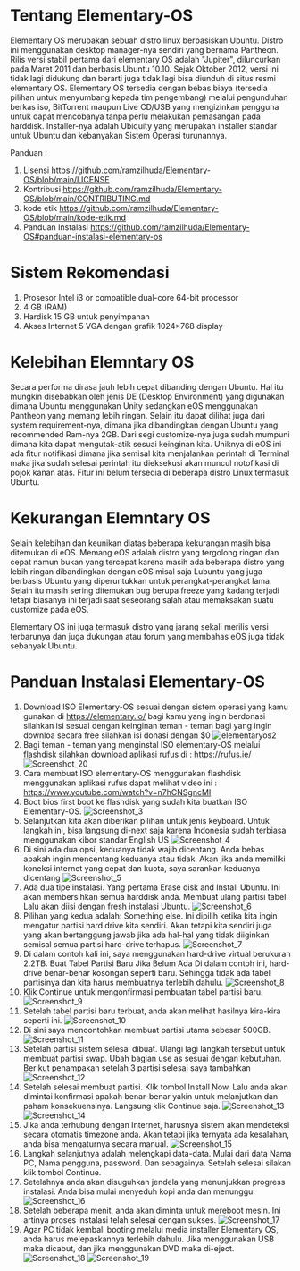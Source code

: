 # Tentang Elementary-OS

Elementary OS merupakan sebuah distro linux berbasiskan Ubuntu. Distro ini menggunakan desktop manager-nya sendiri yang bernama Pantheon. Rilis versi stabil pertama dari elementary OS adalah "Jupiter", diluncurkan pada Maret 2011 dan berbasis Ubuntu 10.10. Sejak Oktober 2012, versi ini tidak lagi didukung dan berarti juga tidak lagi bisa diunduh di situs resmi elementary OS. 
Elementary OS tersedia dengan bebas biaya (tersedia pilihan untuk menyumbang kepada tim pengembang) melalui pengunduhan berkas iso, BitTorrent maupun Live CD/USB yang mengizinkan pengguna untuk dapat mencobanya tanpa perlu melakukan pemasangan pada harddisk. Installer-nya adalah Ubiquity yang merupakan installer standar untuk Ubuntu dan kebanyakan Sistem Operasi turunannya.

Panduan : 
1. Lisensi
https://github.com/ramzilhuda/Elementary-OS/blob/main/LICENSE
2. Kontribusi
https://github.com/ramzilhuda/Elementary-OS/blob/main/CONTRIBUTING.md
3. kode etik
https://github.com/ramzilhuda/Elementary-OS/blob/main/kode-etik.md
4. Panduan Instalasi
https://github.com/ramzilhuda/Elementary-OS#panduan-instalasi-elementary-os

# Sistem Rekomendasi 
1. Prosesor Intel i3 or compatible dual-core 64-bit processor
2. 4 GB (RAM)
3. Hardisk 15 GB untuk penyimpanan
4. Akses Internet
5 VGA dengan grafik 1024×768 display

# Kelebihan Elemntary OS
Secara performa dirasa jauh lebih cepat dibanding dengan Ubuntu. Hal itu mungkin disebabkan oleh jenis DE (Desktop Environment) yang digunakan dimana Ubuntu menggunakan Unity sedangkan eOS menggunakan Pantheon yang memang lebih ringan. 
Selain itu dapat dilihat juga dari system requirement-nya, dimana jika dibandingkan dengan Ubuntu yang recommended Ram-nya 2GB. Dari segi customize-nya juga sudah mumpuni dimana kita dapat mengutak-atik sesuai keinginan kita.
Uniknya di eOS ini ada fitur notifikasi dimana jika semisal kita menjalankan perintah di Terminal maka jika sudah selesai perintah itu dieksekusi akan muncul notofikasi di pojok kanan atas. Fitur ini belum tersedia di beberapa distro Linux termasuk Ubuntu.

# Kekurangan Elemntary OS
Selain kelebihan dan keunikan diatas beberapa kekurangan masih bisa ditemukan di eOS. Memang eOS adalah distro yang tergolong ringan dan cepat namun bukan yang tercepat karena masih ada beberapa distro yang lebih ringan dibandingkan dengan eOS misal saja Lubuntu yang juga berbasis Ubuntu yang diperuntukkan untuk perangkat-perangkat lama. Selain itu masih sering ditemukan bug berupa freeze yang kadang terjadi tetapi biasanya ini terjadi saat seseorang salah atau memaksakan suatu customize pada eOS.

Elementary OS ini juga termasuk distro yang jarang sekali merilis versi terbarunya dan juga dukungan atau forum yang membahas eOS juga tidak sebanyak Ubuntu.

# Panduan Instalasi Elementary-OS
1. Download ISO Elementary-OS sesuai dengan sistem operasi yang kamu gunakan di https://elementary.io/ bagi kamu yang ingin berdonasi silahkan isi sesuai dengan keinginan teman - teman bagi yang ingin downloa secara free silahkan isi donasi dengan $0
![elementaryos2](https://user-images.githubusercontent.com/60292040/105368015-a66a3d80-5c33-11eb-968d-9ca2115f7af7.jpg)
2. Bagi teman - teman yang menginstal ISO elementary-OS melalui flashdisk silahkan download aplikasi rufus di : https://rufus.ie/
![Screenshot_20](https://user-images.githubusercontent.com/60292040/105372882-a882cb00-5c38-11eb-925f-5301d3388599.jpg)
3. Cara membuat ISO elementary-OS menggunakan flashdisk menggunakan aplikasi rufus dapat melihat video ini : https://www.youtube.com/watch?v=n7hCNSgncMI
4. Boot bios first boot ke flashdisk yang sudah kita buatkan ISO Elementary-OS.
![Screenshot_3](https://user-images.githubusercontent.com/60292040/105370866-9c960980-5c36-11eb-85b9-7d319e156415.jpg)
5. Selanjutkan kita akan diberikan pilihan untuk jenis keyboard. Untuk langkah ini, bisa langsung di-next saja karena Indonesia sudah terbiasa menggunakan kibor standar English US
![Screenshot_4](https://user-images.githubusercontent.com/60292040/105371566-4f666780-5c37-11eb-8d9c-289480ce54b8.jpg)
6. Di sini ada dua opsi, keduanya tidak wajib dicentang. Anda bebas apakah ingin mencentang keduanya atau tidak. Akan jika anda memiliki koneksi internet yang cepat dan kuota, saya sarankan keduanya dicentang
![Screenshot_5](https://user-images.githubusercontent.com/60292040/105371397-2ba32180-5c37-11eb-90f1-c787732f518b.jpg)
7. Ada dua tipe instalasi. Yang pertama Erase disk and Install Ubuntu. Ini akan membersihkan semua harddisk anda. Membuat ulang partisi tabel. Lalu akan diisi dengan fresh instalasi Ubuntu.
![Screenshot_6](https://user-images.githubusercontent.com/60292040/105371401-2cd44e80-5c37-11eb-8733-e4d02dde7303.jpg)
8. Pilihan yang kedua adalah: Something else. Ini dipilih ketika kita ingin mengatur partisi hard drive kita sendiri. Akan tetapi kita sendiri juga yang akan bertanggung jawab jika ada hal-hal yang tidak diiginkan semisal semua partisi hard-drive terhapus.
![Screenshot_7](https://user-images.githubusercontent.com/60292040/105371403-2d6ce500-5c37-11eb-84df-965e7adca8c0.jpg)
9. Di dalam contoh kali ini, saya menggunakan hard-drive virtual berukuran 2.2TB.
Buat Tabel Partisi Baru Jika Belum Ada
Di dalam contoh ini, hard-drive benar-benar kosongan seperti baru. Sehingga tidak ada tabel partisinya dan kita harus membuatnya terlebih dahulu.
![Screenshot_8](https://user-images.githubusercontent.com/60292040/105371406-2e057b80-5c37-11eb-8200-a7d0ebeb1355.jpg)
10. Klik Continue untuk mengonfirmasi pembuatan tabel partisi baru.
![Screenshot_9](https://user-images.githubusercontent.com/60292040/105371410-2e9e1200-5c37-11eb-8691-793e29aa34c4.jpg)
11. Setelah tabel partisi baru terbuat, anda akan melihat hasilnya kira-kira seperti ini.
![Screenshot_10](https://user-images.githubusercontent.com/60292040/105371413-2f36a880-5c37-11eb-91fb-a194461ee6c4.jpg)
12. Di sini saya mencontohkan membuat partisi utama sebesar 500GB.
![Screenshot_11](https://user-images.githubusercontent.com/60292040/105371415-2fcf3f00-5c37-11eb-8824-041766f5bbdb.jpg)
13. Setelah partisi sistem selesai dibuat. Ulangi lagi langkah tersebut untuk membuat partisi swap. Ubah bagian use as sesuai dengan kebutuhan.
Berikut penampakan setelah 3 partisi selesai saya tambahkan
![Screenshot_12](https://user-images.githubusercontent.com/60292040/105371417-2fcf3f00-5c37-11eb-816d-69cbfa19b08a.jpg)
14. Setelah selesai membuat partisi. Klik tombol Install Now. Lalu anda akan dimintai konfirmasi apakah benar-benar yakin untuk melanjutkan dan paham konsekuensinya. Langsung klik Continue saja.
![Screenshot_13](https://user-images.githubusercontent.com/60292040/105371419-3067d580-5c37-11eb-8d18-b25521206963.jpg)
![Screenshot_14](https://user-images.githubusercontent.com/60292040/105371420-31006c00-5c37-11eb-9562-828ca924cc44.jpg)
15. Jika anda terhubung dengan Internet, harusnya sistem akan mendeteksi secara otomatis timezone anda. Akan tetapi jika ternyata ada kesalahan, anda bisa mengaturnya secara manual.
![Screenshot_15](https://user-images.githubusercontent.com/60292040/105371422-31990280-5c37-11eb-9d1b-df859f2abd02.jpg)
16. Langkah selanjutnya adalah melengkapi data-data. Mulai dari data Nama PC, Nama pengguna, password. Dan sebagainya. Setelah selesai silakan klik tombol Continue.
17. Setelahnya anda akan disuguhkan jendela yang menunjukkan progress instalasi. Anda bisa mulai menyeduh kopi anda dan menunggu.
![Screenshot_16](https://user-images.githubusercontent.com/60292040/105371429-32319900-5c37-11eb-8d52-f71542c0c86c.jpg)
18. Setelah beberapa menit, anda akan diminta untuk mereboot mesin. Ini artinya proses instalasi telah selesai dengan sukses.
![Screenshot_17](https://user-images.githubusercontent.com/60292040/105371432-32ca2f80-5c37-11eb-88a9-285316472de4.jpg)
19. Agar PC tidak kembali booting melalui media installer Elementary OS, anda harus melepaskannya terlebih dahulu. Jika menggunakan USB maka dicabut, dan jika menggunakan DVD maka di-eject.
![Screenshot_18](https://user-images.githubusercontent.com/60292040/105371435-32ca2f80-5c37-11eb-9f9b-ee800cb6e91d.jpg)
![Screenshot_19](https://user-images.githubusercontent.com/60292040/105371437-3362c600-5c37-11eb-802d-b627db5384c1.jpg)

#


